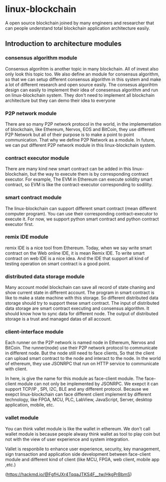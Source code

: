 # linux-blockchain
A open source blockchain joined by many engineers and researcher that can people understand total blockchain application architecture easily.

## Introduction to architecture modules

### consensus algorithm module
Consensus algorihtm is another topic in many blockchain. All of invest also only look this topic too. We also define an module for consensus algorithm, so that we can setup different consensus algorithm in this system and make a lot of different research and open source easily. The consesus algorihtm design can easily to implement their idea of conesensus algorithm and run on linux-blockchain system. They don't need to implement all blockchain architecture but they can demo their idea to everyone 

### P2P network module
There are so many P2P network protocol in the world, in the implementation of blockchain, like Ethereum, Nervos, EOS and BitCoin, they use different P2P Network but all of their purpose is to make a point to point communication. That why we define P2P Network as a module. In future, we can put different P2P network module in this linux-blockchain system. 

### contract executor module
There are many kind new smart contract can be added in this linux-blockchain, but the way to execute them is by corresponding contract executor. For example, The EVM in Ethereum can execute solidity smart contract, so EVM is like the contract-executor corresponding to sodility.

### smart contract module
The linux-blockchain can support different smart contract (mean different computer program). You can use their corresponding contract-executor to execute it. For now, we support python smart contract and python contract executor first.

### remix IDE module
remix IDE is a nice tool from Ethereum. Today, when we say write smart contract on the Web online IDE, it is mean Remix IDE. To write smart contract on web IDE is a nice idea.  And the IDE  that support all kind of testing operation on smart contract is a good point.   

### distributed data storage module
Many account model blockchain can save all record of state chaning and show current state in different account. The program in smart contract is like to make a state machine with this storage. So different distributed data storage should try to support these smart contract. The input of distributed data storage are smart contract executing and consensus algorithm. It should know how to sync data for different node. The output of distributed storage is a trust and managed datas of all account.

### client-interface module
Each runner on the P2P network is named node in Ethereum, Nervos and BitCoin. The runner(node) use their P2P network protocol to communicate in different node. But the node still need to face clients, So that the client can upload smart contract to the node and interact to the node. In the world of ethereum, they use JSONRPC that run on HTTP service to communicate with client.

In here, is give the name for this module as face-client module. The face-client module can not only be implemented by  JSONRPC. We exepct it can support TCP/IP , SPI, I2C, BLE and any different protocol. Because we exepct linux-blockchain can face different client implement by different technology, like FPGA, MCU, PLC, LabView, JavaScript, Server, desktop application, mobile, etc.	

### vallet module
You can think vallet module is like the wallet in ethereum. We don't call wallet module is because people alwasy think wallet as tool to play coin but not with the view of user experience and system integration. 

Vallet is responbile to enhance user experience, security, key management, sign transaction and application side development between face-client module and different kind of client (like MCU, FPGA, web client, mobile app ,etc.)



(https://hackmd.io/@FgfHJXr4TqqaJTKS4F__tw/HkgPrBbmS)
